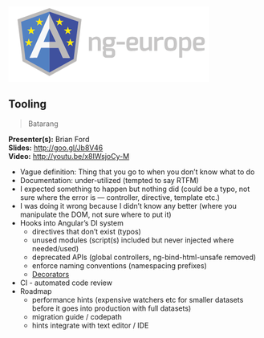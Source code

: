 ![ngEurope 2014](https://raw.githubusercontent.com/doshprompt/ngeurope/master/ng-europe-horizontal-on-black.png)

## Tooling

> Batarang

**Presenter(s):** Brian Ford  
**Slides:** http://goo.gl/Jb8V46  
**Video:** http://youtu.be/x8IWsjoCy-M  

- Vague definition: Thing that you go to when you don’t know what to do
- Documentation: under-utilized (tempted to say RTFM)
- I expected something to happen but nothing did (could be a typo, not sure where the error is — controller, directive, template etc.)
- I was doing it wrong because I didn’t know any better (where you manipulate the DOM, not sure where to put it)
- Hooks into Angular’s DI system
  - directives that don’t exist (typos)
  - unused modules (script(s) included but never injected where needed/used)
  - deprecated APIs (global controllers, ng-bind-html-unsafe removed)
  - enforce naming conventions (namespacing prefixes)
  - [Decorators](http://briantford.com/blog/angular-hacking-core)
- CI - automated code review
- Roadmap
  - performance hints (expensive watchers etc for smaller datasets before it goes into production with full datasets)
  - migration guide / codepath
  - hints integrate with text editor / IDE

